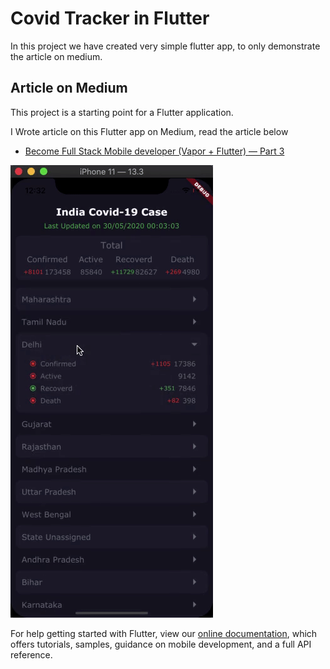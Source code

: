 # Covid Tracker in Flutter

In this project we have created very simple flutter app, to only demonstrate the article on medium.

## Article on Medium

This project is a starting point for a Flutter application.

I Wrote article on this Flutter app on Medium, read the article below

- [Become Full Stack Mobile developer (Vapor + Flutter) — Part 3](https://medium.com/flawless-app-stories/become-full-stack-mobile-developer-vapor-flutter-part-3-57102c4c03d4)

![alt text](https://github.com/jaydeep-vora/Covid-Tracker-Flutter/blob/master/flutter_covid_app.gif?raw=true)

For help getting started with Flutter, view our
[online documentation](https://flutter.dev/docs), which offers tutorials,
samples, guidance on mobile development, and a full API reference.
